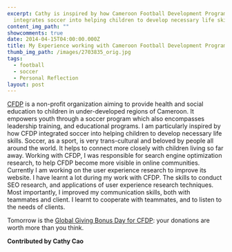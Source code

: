 ```yaml
---
excerpt: Cathy is inspired by how Cameroon Football Development Program (CFDP)
  integrates soccer into helping children to develop necessary life skills.
content_img_path: ""
showcomments: true
date: 2014-04-15T04:00:00.000Z
title: My Experience working with Cameroon Football Development Program (CFDP)
thumb_img_path: /images/2703835_orig.jpg
tags:
  - football
  - soccer
  - Personal Reflection
layout: post
---
```

[CFDP](http://www.cameroonfdp.com/) is a non-profit organization aiming to provide health and social education to children in under-developed regions of Cameroon. It empowers youth through a soccer program which also encompasses leadership training, and educational programs. I am particularly inspired by how CFDP integrated soccer into helping children to develop necessary life skills. Soccer, as a sport, is very trans-cultural and beloved by people all around the world. It helps to connect more closely with children living so far away. Working with CFDP, I was responsible for search engine optimization research, to help CFDP become more visible in online communities. Currently I am working on the user experience research to improve its website. I have learnt a lot during my work with CFDP. The skills to conduct SEO research, and applications of user experience research techniques. Most importantly, I improved my communication skills, both with teammates and client. I learnt to cooperate with teammates, and to listen to the needs of clients.  

Tomorrow is the [Global Giving Bonus Day for CFDP](http://www.globalgiving.org/12502): your donations are worth more than you think.

**Contributed by Cathy Cao**